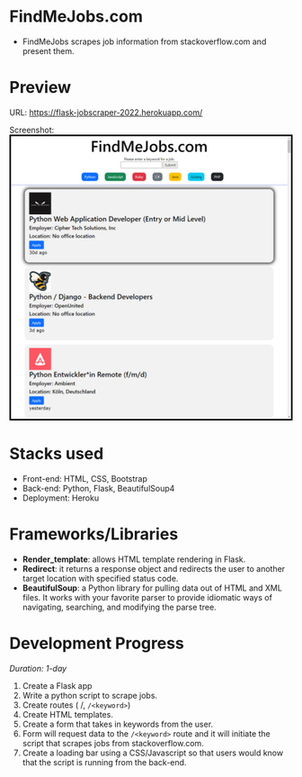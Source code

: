 # FindMeJobs.com

- FindMeJobs scrapes job information from stackoverflow.com and present them.

# Preview

URL: https://flask-jobscraper-2022.herokuapp.com/

Screenshot:
![FindMejobs screen](/img/FindMeJobs.p2.jpg)

# Stacks used

- Front-end: HTML, CSS, Bootstrap
- Back-end: Python, Flask, BeautifulSoup4
- Deployment: Heroku

# Frameworks/Libraries

- **Render_template**: allows HTML template rendering in Flask.
- **Redirect**: it returns a response object and redirects the user to another target location with specified status code.
- **BeautifulSoup**: a Python library for pulling data out of HTML and XML files. It works with your favorite parser to provide idiomatic ways of navigating, searching, and modifying the parse tree.

# Development Progress

*Duration: 1-day*

1. Create a Flask app
2. Write a python script to scrape jobs.
3. Create routes ( /, `/<keyword>`)
4. Create HTML templates.
5. Create a form that takes in keywords from the user.
6. Form will request data to the `/<keyword>` route and it will initiate the script that scrapes jobs from stackoverflow.com.
7. Create a loading bar using a CSS/Javascript so that users would know that the script is running from the back-end.